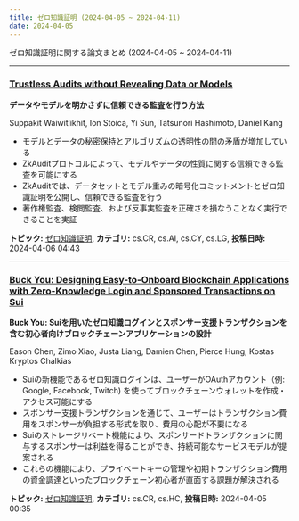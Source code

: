 ```yaml
---
title: ゼロ知識証明 (2024-04-05 ~ 2024-04-11)
date: 2024-04-05
---
```


ゼロ知識証明に関する論文まとめ (2024-04-05 ~ 2024-04-11)


- - -

### [Trustless Audits without Revealing Data or Models](http://arxiv.org/abs/2404.04500)

**データやモデルを明かさずに信頼できる監査を行う方法**

Suppakit Waiwitlikhit, Ion Stoica, Yi Sun, Tatsunori Hashimoto, Daniel Kang

- モデルとデータの秘密保持とアルゴリズムの透明性の間の矛盾が増加している
- ZkAuditプロトコルによって、モデルやデータの性質に関する信頼できる監査を可能にする
- ZkAuditでは、データセットとモデル重みの暗号化コミットメントとゼロ知識証明を公開し、信頼できる監査を行う
- 著作権監査、検閲監査、および反事実監査を正確さを損なうことなく実行できることを実証



**トピック:** [ゼロ知識証明](../../zkp), **カテゴリ:** cs.CR, cs.AI, cs.CY, cs.LG, **投稿日時:** 2024-04-06 04:43


- - -

### [Buck You: Designing Easy-to-Onboard Blockchain Applications with Zero-Knowledge Login and Sponsored Transactions on Sui](http://arxiv.org/abs/2404.03845)

**Buck You: Suiを用いたゼロ知識ログインとスポンサー支援トランザクションを含む初心者向けブロックチェーンアプリケーションの設計**

Eason Chen, Zimo Xiao, Justa Liang, Damien Chen, Pierce Hung, Kostas Kryptos Chalkias

- Suiの新機能であるゼロ知識ログインは、ユーザーがOAuthアカウント（例: Google, Facebook, Twitch) を使ってブロックチェーンウォレットを作成・アクセス可能にする
- スポンサー支援トランザクションを通じて、ユーザーはトランザクション費用をスポンサーが負担する形式を取り、費用の心配が不要になる
- Suiのストレージリベート機能により、スポンサードトランザクションに関与するスポンサーは利益を得ることができ、持続可能なサービスモデルが提案される
- これらの機能により、プライベートキーの管理や初期トランザクション費用の資金調達といったブロックチェーン初心者が直面する課題が解決される



**トピック:** [ゼロ知識証明](../../zkp), **カテゴリ:** cs.CR, cs.HC, **投稿日時:** 2024-04-05 00:35
